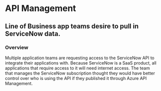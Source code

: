 # API Management

## Line of Business app teams desire to pull in ServiceNow data. 

### Overview
Multiple application teams are requesting access to the ServiceNow API to integrate their applications with. Because ServiceNow is a SaaS product, all applications that require access to it will need internet access. The team that manages the ServiceNow subscription thought they would have better control over who is using the API if they published it through Azure API Management.